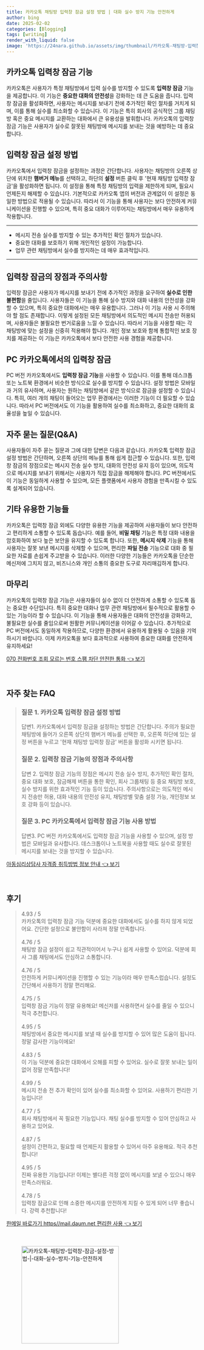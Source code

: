 ```yaml
---
title: 카카오톡 채팅방 입력창 잠금 설정 방법 | 대화 실수 방지 기능 안전하게
author: bing
date: 2025-02-02
categories: [Blogging]
tags: [writing]
render_with_liquid: false
image: 'https://24nara.github.io/assets/img/thumbnail/카카오톡-채팅방-입력창-잠금-설정-방법-|-대화-실수-방지-기능-안전하게.webp'
---
```



<h2 id='카카오톡_입력창_잠금_기능'>카카오톡 입력창 잠금 기능</h2>

<p>카카오톡은 사용자가 특정 채팅방에서 입력 실수를 방지할 수 있도록 <b>입력창 잠금</b> 기능을 제공합니다. 이 기능은 <b>중요한 대화의 안전성</b>을 강화하는 데 큰 도움을 줍니다. 입력창 잠금을 활성화하면, 사용자는 메시지를 보내기 전에 추가적인 확인 절차를 거치게 되며, 이를 통해 실수를 최소화할 수 있습니다. 이 기능은 특히 회사의 공식적인 그룹 채팅방 혹은 중요 메시지를 교환하는 대화에서 큰 유용성을 발휘합니다. 카카오톡의 입력창 잠금 기능은 사용자가 실수로 잘못된 채팅방에 메시지를 보내는 것을 예방하는 데 중요합니다.</p>

<h2 id='입력창_잠금_설정_방법'>입력창 잠금 설정 방법</h2>

<p>카카오톡에서 입력창 잠금을 설정하는 과정은 간단합니다. 사용자는 채팅방의 오른쪽 상단에 위치한 <b>햄버거 메뉴</b>를 선택하고, 하단의 <b>설정</b> 버튼 클릭 후 '현재 채팅방 입력창 잠금'을 활성화하면 됩니다. 이 설정을 통해 특정 채팅방의 입력을 제한하게 되며, 필요시 언제든지 해제할 수 있습니다. 기본적으로 카카오톡 앱의 버전과 관계없이 이 설정은 동일한 방법으로 적용될 수 있습니다. 따라서 이 기능을 통해 사용자는 보다 안전하게 커뮤니케이션을 진행할 수 있으며, 특히 중요 대화가 이루어지는 채팅방에서 매우 유용하게 작용합니다.</p>

<hr />

<ul>
    <li>메시지 전송 실수를 방지할 수 있는 추가적인 확인 절차가 있습니다.</li>
    <li>중요한 대화를 보호하기 위해 개인적인 설정이 가능합니다.</li>
    <li>업무 관련 채팅방에서 실수를 방지하는 데 매우 효과적입니다.</li>
</ul>

<hr />

<h2 id='입력창_잠금의_장점과_주의사항'>입력창 잠금의 장점과 주의사항</h2>

<p>입력창 잠금은 사용자가 메시지를 보내기 전에 추가적인 과정을 요구하여 <b>실수로 인한 불편함</b>을 줄입니다. 사용자들은 이 기능을 통해 실수 방지와 대화 내용의 안전성을 강화할 수 있으며, 특히 중요한 대화에서는 매우 유용합니다. 그러나 이 기능 사용 시 주의해야 할 점도 존재합니다. 이렇게 설정된 모든 채팅방에서 의도적인 메시지 전송만 허용되며, 사용자들은 불필요한 번거로움을 느낄 수 있습니다. 따라서 기능을 사용할 때는 각 채팅방에 맞는 설정을 신중히 적용해야 합니다. 개인 정보 보호와 함께 통합적인 보호 장치를 제공하는 이 기능은 카카오톡에서 보다 안전한 사용 경험을 제공합니다.</p>

<h2 id='PC_카카오톡에서의_입력창_잠금'>PC 카카오톡에서의 입력창 잠금</h2>

<p>PC 버전 카카오톡에서도 <b>입력창 잠금 기능</b>을 사용할 수 있습니다. 이를 통해 데스크톱 또는 노트북 환경에서 비슷한 방식으로 실수를 방지할 수 있습니다. 설정 방법은 모바일과 거의 유사하며, 사용자는 원하는 채팅방에서 같은 방식으로 잠금을 설정할 수 있습니다. 특히, 여러 개의 채팅이 들어오는 업무 환경에서는 이러한 기능이 더 필요할 수 있습니다. 따라서 PC 버전에서도 이 기능을 활용하여 실수를 최소화하고, 중요한 대화의 효율성을 높일 수 있습니다.</p>

<h2 id='QNA'>자주 묻는 질문(Q&A)</h2>

<p>사용자들이 자주 묻는 질문과 그에 대한 답변은 다음과 같습니다. 카카오톡 입력창 잠금 설정 방법은 간단하며, 오른쪽 상단의 메뉴를 통해 쉽게 접근할 수 있습니다. 또한, 입력창 잠금의 장점으로는 메시지 전송 실수 방지, 대화의 안전성 유지 등이 있으며, 의도적으로 메시지를 보내기 위해서는 사용자가 직접 잠금을 해제해야 합니다. PC 버전에서도 이 기능은 동일하게 사용할 수 있으며, 모든 플랫폼에서 사용자 경험을 만족시킬 수 있도록 설계되어 있습니다.</p>

<h2 id='기타_유용한_기능들'>기타 유용한 기능들</h2>

<p>카카오톡은 입력창 잠금 외에도 다양한 유용한 기능을 제공하여 사용자들이 보다 안전하고 편리하게 소통할 수 있도록 돕습니다. 예를 들어, <b>비밀 채팅</b> 기능은 특정 대화 내용을 암호화하여 보다 높은 보안을 유지할 수 있도록 합니다. 또한, <b>메시지 삭제</b> 기능을 통해 사용자는 잘못 보낸 메시지를 삭제할 수 있으며, 편리한 <b>파일 전송</b> 기능으로 대화 중 필요한 자료를 손쉽게 주고받을 수 있습니다. 이러한 다양한 기능들은 카카오톡을 단순한 메신저에 그치지 않고, 비즈니스와 개인 소통의 중요한 도구로 자리매김하게 합니다.</p>

<h2 id='마무리'>마무리</h2>

<p>카카오톡의 입력창 잠금 기능은 사용자들이 실수 없이 더 안전하게 소통할 수 있도록 돕는 중요한 수단입니다. 특히 중요한 대화나 업무 관련 채팅방에서 필수적으로 활용할 수 있는 기능이라 할 수 있습니다. 이 기능을 통해 사용자들은 대화의 안전성을 강화하고, 불필요한 실수를 줄임으로써 원활한 커뮤니케이션을 이어갈 수 있습니다. 추가적으로 PC 버전에서도 동일하게 작용하므로, 다양한 환경에서 유용하게 활용될 수 있음을 기억하시기 바랍니다. 이제 카카오톡을 보다 효과적으로 사용하여 중요한 대화를 안전하게 유지하세요!</p>


<p><a class="click-button" title="070 전화번호 조회 모르는 번호 스팸 차단 안전한 통화" href="https://24nara.github.io/posts/070-%EC%A0%84%ED%99%94%EB%B2%88%ED%98%B8-%EC%A1%B0%ED%9A%8C-%EB%AA%A8%EB%A5%B4%EB%8A%94-%EB%B2%88%ED%98%B8-%EC%8A%A4%ED%8C%B8-%EC%B0%A8%EB%8B%A8-%EC%95%88%EC%A0%84%ED%95%9C-%ED%86%B5%ED%99%94/" rel="dofollow">070 전화번호 조회 모르는 번호 스팸 차단 안전한 통화 👈 보기</a></p><br>
<h2 id='자주_찾는_FAQ'>자주 찾는 FAQ</h2>
<div itemscope="" itemtype="https://schema.org/FAQPage"> 
<blockquote> 
<div itemscope="" itemprop="mainEntity" itemtype="https://schema.org/Question"> 
<h3 itemprop="name">질문 1. 카카오톡 입력창 잠금 설정 방법</h3> 
<div itemscope="" itemprop="acceptedAnswer" itemtype="https://schema.org/Answer"> 
<span itemprop="text"> 
<p>답변1. 카카오톡에서 입력창 잠금을 설정하는 방법은 간단합니다. 주의가 필요한 채팅방에 들어가 오른쪽 상단의 햄버거 메뉴를 선택한 후, 오른쪽 하단에 있는 설정 버튼을 누르고 '현재 채팅방 입력창 잠금' 버튼을 활성화 시키면 됩니다.</p> 
</span> 
</div> 
</div> 
<div itemscope="" itemprop="mainEntity" itemtype="https://schema.org/Question"> 
<h3 itemprop="name">질문 2. 입력창 잠금 기능의 장점과 주의사항</h3> 
<div itemscope="" itemprop="acceptedAnswer" itemtype="https://schema.org/Answer"> 
<span itemprop="text"> 
<p>답변 2. 입력창 잠금 기능의 장점은 메시지 전송 실수 방지, 추가적인 확인 절차, 중요 대화 보호, 잠금해제 버튼을 통한 확인, 회사 그룹채팅 등 중요 채팅방 보호, 실수 방지를 위한 효과적인 기능 등이 있습니다. 주의사항으로는 의도적인 메시지 전송만 허용, 대화 내용의 안전성 유지, 채팅방별 맞춤 설정 가능, 개인정보 보호 강화 등이 있습니다.</p> 
</span> 
</div> 
</div> 
<div itemscope="" itemprop="mainEntity" itemtype="https://schema.org/Question"> 
<h3 itemprop="name">질문 3. PC 카카오톡에서 입력창 잠금 기능 사용 방법</h3> 
<div itemscope="" itemprop="acceptedAnswer" itemtype="https://schema.org/Answer"> 
<span itemprop="text"> 
<p>답변3. PC 버전 카카오톡에서도 입력창 잠금 기능을 사용할 수 있으며, 설정 방법은 모바일과 유사합니다. 데스크톱이나 노트북을 사용할 때도 실수로 잘못된 메시지를 보내는 것을 방지할 수 있습니다.</p> 
</span> 
</div> 
</div> 
</blockquote> 
</div>
<p><a class="click-button" title="아동심리상담사 자격증 취득방법 정보 안내" href="https://24nara.github.io/posts/%EC%95%84%EB%8F%99%EC%8B%AC%EB%A6%AC%EC%83%81%EB%8B%B4%EC%82%AC-%EC%9E%90%EA%B2%A9%EC%A6%9D-%EC%B7%A8%EB%93%9D%EB%B0%A9%EB%B2%95-%EC%A0%95%EB%B3%B4-%EC%95%88%EB%82%B4/" rel="dofollow">아동심리상담사 자격증 취득방법 정보 안내 👈 보기</a></p><br>
<h2 id='후기'>후기</h2>
<div itemscope itemtype="https://schema.org/Product">
  <blockquote>
  <div itemprop="review" itemscope itemtype="https://schema.org/Review">
      <div itemprop="reviewRating" itemscope itemtype="https://schema.org/Rating"> <span itemprop="ratingValue">4.93</span> / <span itemprop="bestRating">5</span> </div>
      <span itemprop="reviewBody">카카오톡의 입력창 잠금 기능 덕분에 중요한 대화에서도 실수를 하지 않게 되었어요. 간단한 설정으로 불안함이 사라져 정말 만족합니다.</span>
  </div>
  <br>
  <div itemprop="review" itemscope itemtype="https://schema.org/Review">
      <div itemprop="reviewRating" itemscope itemtype="https://schema.org/Rating"> <span itemprop="ratingValue">4.76</span> / <span itemprop="bestRating">5</span> </div>
      <span itemprop="reviewBody">채팅방 잠금 설정이 쉽고 직관적이어서 누구나 쉽게 사용할 수 있어요. 덕분에 회사 그룹 채팅에서도 안심하고 소통합니다.</span>
  </div>
  <br>
  <div itemprop="review" itemscope itemtype="https://schema.org/Review">
      <div itemprop="reviewRating" itemscope itemtype="https://schema.org/Rating"> <span itemprop="ratingValue">4.76</span> / <span itemprop="bestRating">5</span> </div>
      <span itemprop="reviewBody">안전하게 커뮤니케이션을 진행할 수 있는 기능이라 매우 만족스럽습니다. 설정도 간단해서 사용하기 정말 편리해요.</span>
  </div>
  <br>
  <div itemprop="review" itemscope itemtype="https://schema.org/Review">
      <div itemprop="reviewRating" itemscope itemtype="https://schema.org/Rating"> <span itemprop="ratingValue">4.75</span> / <span itemprop="bestRating">5</span> </div>
      <span itemprop="reviewBody">입력창 잠금 기능이 정말 유용해요! 메신저를 사용하면서 실수를 줄일 수 있으니 적극 추천합니다.</span>
  </div>
  <br>
  <div itemprop="review" itemscope itemtype="https://schema.org/Review">
      <div itemprop="reviewRating" itemscope itemtype="https://schema.org/Rating"> <span itemprop="ratingValue">4.95</span> / <span itemprop="bestRating">5</span> </div>
      <span itemprop="reviewBody">채팅방에서 중요한 메시지를 보낼 때 실수를 방지할 수 있어 많은 도움이 됩니다. 정말 감사한 기능이에요!</span>
  </div>
  <br>
  <div itemprop="review" itemscope itemtype="https://schema.org/Review">
      <div itemprop="reviewRating" itemscope itemtype="https://schema.org/Rating"> <span itemprop="ratingValue">4.83</span> / <span itemprop="bestRating">5</span> </div>
      <span itemprop="reviewBody">이 기능 덕분에 중요한 대화에서 오해를 피할 수 있어요. 실수로 잘못 보내는 일이 없어 정말 만족합니다!</span>
  </div>
  <br>
  <div itemprop="review" itemscope itemtype="https://schema.org/Review">
      <div itemprop="reviewRating" itemscope itemtype="https://schema.org/Rating"> <span itemprop="ratingValue">4.99</span> / <span itemprop="bestRating">5</span> </div>
      <span itemprop="reviewBody">메시지 전송 전 추가 확인이 있어 실수를 최소화할 수 있어요. 사용하기 편리한 기능입니다!</span>
  </div>
  <br>
  <div itemprop="review" itemscope itemtype="https://schema.org/Review">
      <div itemprop="reviewRating" itemscope itemtype="https://schema.org/Rating"> <span itemprop="ratingValue">4.77</span> / <span itemprop="bestRating">5</span> </div>
      <span itemprop="reviewBody">회사 채팅방에서 꼭 필요한 기능입니다. 채팅 실수를 방지할 수 있어 안심하고 사용하고 있어요.</span>
  </div>
  <br>
  <div itemprop="review" itemscope itemtype="https://schema.org/Review">
      <div itemprop="reviewRating" itemscope itemtype="https://schema.org/Rating"> <span itemprop="ratingValue">4.87</span> / <span itemprop="bestRating">5</span> </div>
      <span itemprop="reviewBody">설정이 간편하고, 필요할 때 언제든지 활용할 수 있어서 아주 유용해요. 적극 추천합니다!</span>
  </div>
  <br>
  <div itemprop="review" itemscope itemtype="https://schema.org/Review">
      <div itemprop="reviewRating" itemscope itemtype="https://schema.org/Rating"> <span itemprop="ratingValue">4.95</span> / <span itemprop="bestRating">5</span> </div>
      <span itemprop="reviewBody">진짜 유용한 기능입니다! 이제는 별다른 걱정 없이 메시지를 보낼 수 있으니 매우 만족스러워요.</span>
  </div>
  <br>
  <div itemprop="review" itemscope itemtype="https://schema.org/Review">
      <div itemprop="reviewRating" itemscope itemtype="https://schema.org/Rating"> <span itemprop="ratingValue">4.78</span> / <span itemprop="bestRating">5</span> </div>
      <span itemprop="reviewBody">입력창 잠금으로 인해 소중한 메시지를 안전하게 지킬 수 있게 되어 너무 좋습니다. 강력 추천합니다!</span>
  </div>
  </blockquote>
</div>
<p><a class="click-button" title="한메일 바로가기 https//mail.daum.net 편리한 사용" href="https://24nara.github.io/posts/%ED%95%9C%EB%A9%94%EC%9D%BC-%EB%B0%94%EB%A1%9C%EA%B0%80%EA%B8%B0-httpsmail.daum.net-%ED%8E%B8%EB%A6%AC%ED%95%9C-%EC%82%AC%EC%9A%A9/" rel="dofollow">한메일 바로가기 https//mail.daum.net 편리한 사용 👈 보기</a></p><br>
<figure class="image"><img src="https://24nara.github.io/assets/img/thumbnail/카카오톡-채팅방-입력창-잠금-설정-방법-|-대화-실수-방지-기능-안전하게.webp" alt="카카오톡-채팅방-입력창-잠금-설정-방법-|-대화-실수-방지-기능-안전하게" width="256" height="256"></figure>